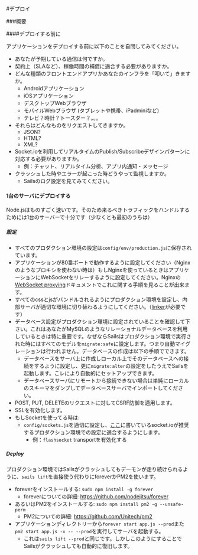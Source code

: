 #デプロイ

###概要

####デプロイする前に

アプリケーションをデプロイする前に以下のことを自問してみてください。

+ あなたが予期している通信は何ですか。
+ 契約上（SLAなど）、稼働時間の補償に適合する必要がありますか。
+ どんな種類のフロントエンドアプリかあなたのインフラを「叩いて」きますか。
  + Androidアプリケーション
  + iOSアプリケーション
  + デスクトップWebブラウザ
  + モバイルWebブラウザ (タブレットや携帯、iPadminiなど)
  + テレビ？時計？トースター？。。。
+ それらはどんなものをリクエストしてきますか。
  + JSON?
  + HTML?
  + XML?
+ Socket.ioを利用してリアルタイムのPublish/Subscribeデザインパターンに対応する必要がありますか。
  + 例：チャット、リアルタイム分析、アプリ内通知・メッセージ
+ クラッシュした時やエラーが起こった時どうやって監視しますか。
  + Sailsのログ設定を見てみてください。



#### 1台のサーバにデプロイする

Node.jsはものすごく速いです。そのため来るべきトラフィックをハンドルするためには1台のサーバーで十分です（少なくとも最初のうちは）

##### 設定

+ すべてのプロダクション環境の設定は`config/env/production.js`に保存されています。
+ アプリケーションが80番ポートで動作するように設定してください（Nginxのようなプロキシを使わない時は）もしNginxを使っているときはアプリケーションにWebSocketをリレーするように設定してください。Nginxの[WebSocket proxying](http://nginx.org/en/docs/http/websocket.html)ドキュメントでこれに関する手順を見ることが出来ます。
+ すべてのcssとjsがバンドルされるようにプロダクション環境を設定し、内部サーバが適切な環境に切り替わるようにしてください。（[linker](https://github.com/balderdashy/sails-wiki/blob/0.9/assets.md)が必要です）
+ データベース設定がプロダクション環境に設定されていることを確認して下さい。これはあなたがMySQLのようなリレーショナルデータベースを利用しているときは特に重要です。なぜならSailsはプロダクション環境で実行された時にはすべてのモデルを`migrate:safe`に設定します。つまり自動マイグレーションは行われません。データベースの作成は以下の手順でできます。
  + データベースをサーバ上に作成しローカル上でそのデータベースへの接続をするように設定し、更に`migrate:alter`の設定をしたうえでSailsを起動します。こレにより自動的にセットアップできます。
  + データベースサーバにリモートから接続できない場合は単純にローカルのスキーマをダンプしてデータベースサーバでインポートしてください。
+ POST, PUT, DELETEのリクエストに対してCSRF防御を適用します。
+ SSLを有効化します。
+ もしSocketを使ってる時は:
  + `config/sockets.js`を適切に設定し、[ここ](https://github.com/LearnBoost/Socket.IO/wiki/Configuring-Socket.IO#recommended-production-settings)に書いているsocket.ioが推奨するプロダクション環境での設定に適合するようにします。
    + 例：`flashsocket` transportを有効化する

##### Deploy

プロダクション環境ではSailsがクラッシュしてもデーモンが走り続けられるように、`sails lift`を直接使う代わりにforeverかPM2を使います。

+ foreverをインストールする: `sudo npm install -g forever`
  + foreverについての詳細: https://github.com/nodejitsu/forever
+ あるいはPM2をインストールする: `sudo npm install pm2 -g --unsafe-perm`
  + PM2についての詳細: https://github.com/Unitech/pm2 
+ アプリケーションディレクトリーから`forever start app.js --prod`また` pm2 start app.js -x -- --prod`を実行してサーバを起動する。
  + これは`sails lift --prod`と同じです。しかしこのようにすることでSailsがクラッシュしても自動的に復旧します。
 


<docmeta name="uniqueID" value="Deployment402941">
<docmeta name="displayName" value="Deployment">


